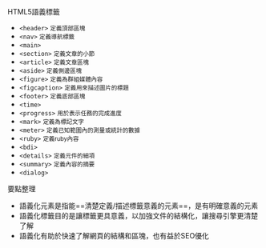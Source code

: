 HTML5語義標籤
- `<header>` <small>定義頂部區塊</small>
- `<nav>` <small>定義導航標籤</small>
- `<main>`
- `<section>` <small>定義文章的小節</small>
- `<article>` <small>定義文章區塊</small>
- `<aside>` <small>定義側邊區塊</small>
- `<figure>` <small>定義為群組媒體內容</small>
- `<figcaption>` <small>定義用來描述圖片的標題</small>
- `<footer>` <small>定義底部區塊</small>
- `<time>`
- `<progress>` <small>用於表示任務的完成進度</small>
- `<mark>` <small>定義為標記文字</small>
- `<meter>` <small>定義已知範圍內的測量或統計的數據</small>
- `<ruby>` <small>定義ruby內容</small>
- `<bdi>` <small></small>
- `<details>` <small>定義元件的細項</small>
- `<summary>` <small>定義內容的摘要</small>
- `<dialog>`

要點整理
- 語義化元素是指能==清楚定義/描述標籤意義的元素==，是有明確意義的元素
- 語義化標籤目的是讓標籤更具意義，以加強文件的結構化，讓搜尋引擎更清楚了解
- 語義化有助於快速了解網頁的結構和區塊，也有益於SEO優化